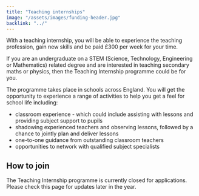 ```yaml
---
title: "Teaching internships"
image: "/assets/images/funding-header.jpg"
backlink: "../"
---
```


<div class="content__right">
</div>

<div class="content__left">
  
  <p class="content-alert">With a teaching internship, you will be able to experience the teaching profession, gain new skills and be paid £300 per week for your time.</p> 
  
 <p> If you are an undergraduate on a STEM (Science, Technology, Engineering or Mathematics) related degree and are interested in teaching secondary maths or physics, then the Teaching Internship programme could be for you.</p>
  
  
  <p>The programme takes place in schools across England. You will get the opportunity to experience a range of activities to help you get a feel for school life including:</p> 
<ul>
<li><span>classroom experience - which could include assisting with lessons and providing subject support to pupils</span></li>
<li><span>shadowing experienced teachers and observing lessons, followed by a chance to jointly plan and deliver lessons</span></li>
<li><span>one-to-one guidance from outstanding classroom teachers</span></li>
<li><span>opportunities to network with qualified subject specialists</span></li>
</ul>

<h2>How to join</h2> 
<p>The Teaching Internship programme is currently closed for applications. Please check this page for updates later in the year.</p>


  
  



 
  



 
  












